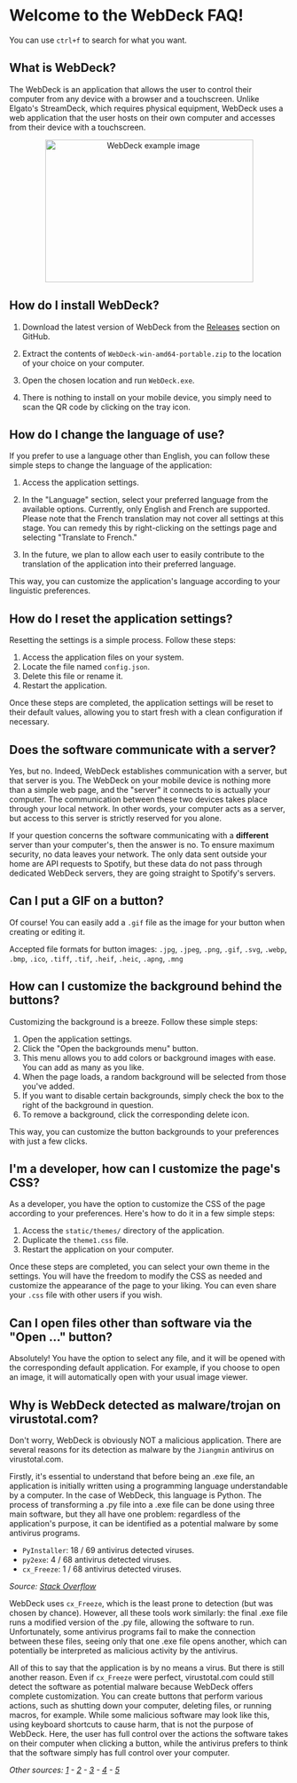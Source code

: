 # Welcome to the WebDeck FAQ!
You can use `ctrl+f` to search for what you want.

## What is WebDeck?

The WebDeck is an application that allows the user to control their computer from any device with a browser and a touchscreen. Unlike Elgato's StreamDeck, which requires physical equipment, WebDeck uses a web application that the user hosts on their own computer and accesses from their device with a touchscreen.
<div align="center">
  <img src="https://media.discordapp.net/attachments/939294227152662589/1144740939873669221/example.png" alt="WebDeck example image" width="375" height="257">
</div>


## How do I install WebDeck?

1. Download the latest version of WebDeck from the [Releases](https://github.com/LeLenoch/WebDeck/releases) section on GitHub.

2. Extract the contents of `WebDeck-win-amd64-portable.zip` to the location of your choice on your computer.

3. Open the chosen location and run `WebDeck.exe`.

4. There is nothing to install on your mobile device, you simply need to scan the QR code by clicking on the tray icon.


## How do I change the language of use?

If you prefer to use a language other than English, you can follow these simple steps to change the language of the application:

1. Access the application settings.

2. In the "Language" section, select your preferred language from the available options. Currently, only English and French are supported. Please note that the French translation may not cover all settings at this stage. You can remedy this by right-clicking on the settings page and selecting "Translate to French."

3. In the future, we plan to allow each user to easily contribute to the translation of the application into their preferred language.

This way, you can customize the application's language according to your linguistic preferences.


## How do I reset the application settings?

Resetting the settings is a simple process. Follow these steps:

1. Access the application files on your system.
2. Locate the file named `config.json`.
3. Delete this file or rename it.
4. Restart the application.

Once these steps are completed, the application settings will be reset to their default values, allowing you to start fresh with a clean configuration if necessary.


## Does the software communicate with a server?

Yes, but no. Indeed, WebDeck establishes communication with a server, but that server is you. The WebDeck on your mobile device is nothing more than a simple web page, and the "server" it connects to is actually your computer. The communication between these two devices takes place through your local network. In other words, your computer acts as a server, but access to this server is strictly reserved for you alone.

If your question concerns the software communicating with a **different** server than your computer's, then the answer is no. To ensure maximum security, no data leaves your network. The only data sent outside your home are API requests to Spotify, but these data do not pass through dedicated WebDeck servers, they are going straight to Spotify's servers.


## Can I put a GIF on a button?

Of course! You can easily add a `.gif` file as the image for your button when creating or editing it.

Accepted file formats for button images:
`.jpg`, `.jpeg`, `.png`, `.gif`, `.svg`, `.webp`, `.bmp`, `.ico`, `.tiff`, `.tif`, `.heif`, `.heic`, `.apng`, `.mng`


## How can I customize the background behind the buttons?

Customizing the background is a breeze. Follow these simple steps:

1. Open the application settings.
2. Click the "Open the backgrounds menu" button.
3. This menu allows you to add colors or background images with ease. You can add as many as you like.
4. When the page loads, a random background will be selected from those you've added.
5. If you want to disable certain backgrounds, simply check the box to the right of the background in question.
6. To remove a background, click the corresponding delete icon.

This way, you can customize the button backgrounds to your preferences with just a few clicks.


## I'm a developer, how can I customize the page's CSS?

As a developer, you have the option to customize the CSS of the page according to your preferences. Here's how to do it in a few simple steps:

1. Access the `static/themes/` directory of the application.
2. Duplicate the `theme1.css` file.
3. Restart the application on your computer.

Once these steps are completed, you can select your own theme in the settings. You will have the freedom to modify the CSS as needed and customize the appearance of the page to your liking. You can even share your `.css` file with other users if you wish.


## Can I open files other than software via the "Open ..." button?

Absolutely! You have the option to select any file, and it will be opened with the corresponding default application. For example, if you choose to open an image, it will automatically open with your usual image viewer.


## Why is WebDeck detected as malware/trojan on virustotal.com?

Don't worry, WebDeck is obviously NOT a malicious application. There are several reasons for its detection as malware by the `Jiangmin` antivirus on virustotal.com.

Firstly, it's essential to understand that before being an .exe file, an application is initially written using a programming language understandable by a computer. In the case of WebDeck, this language is Python. The process of transforming a .py file into a .exe file can be done using three main software, but they all have one problem: regardless of the application's purpose, it can be identified as a potential malware by some antivirus programs.

- `PyInstaller`: 18 / 69 antivirus detected viruses.
- `py2exe`: 4 / 68 antivirus detected viruses.
- `cx_Freeze`: 1 / 68 antivirus detected viruses.

*Source: [Stack Overflow](https://stackoverflow.com/questions/67702280/why-are-executable-created-from-python-scripts-detected-as-viruses)*

WebDeck uses `cx_Freeze`, which is the least prone to detection (but was chosen by chance). However, all these tools work similarly: the final .exe file runs a modified version of the .py file, allowing the software to run. Unfortunately, some antivirus programs fail to make the connection between these files, seeing only that one .exe file opens another, which can potentially be interpreted as malicious activity by the antivirus.

All of this to say that the application is by no means a virus. But there is still another reason. Even if `cx_Freeze` were perfect, virustotal.com could still detect the software as potential malware because WebDeck offers complete customization. You can create buttons that perform various actions, such as shutting down your computer, deleting files, or running macros, for example. While some malicious software may look like this, using keyboard shortcuts to cause harm, that is not the purpose of WebDeck. Here, the user has full control over the actions the software takes on their computer when clicking a button, while the antivirus prefers to think that the software simply has full control over your computer.

*Other sources: [1](https://stackoverflow.com/questions/11860287/why-my-freezed-app-is-detected-as-possible-virus?rq=4) - [2](https://stackoverflow.com/questions/22693665/python-executables-alarms-antivirus?rq=4) - [3](https://stackoverflow.com/questions/23815222/py2exe-detected-as-virus-alternatives?rq=4) - [4](https://stackoverflow.com/questions/48464693/py2exe-detected-as-virus-alternatives?rq=4) - [5](https://github.com/marcelotduarte/cx_Freeze/issues/315)*
